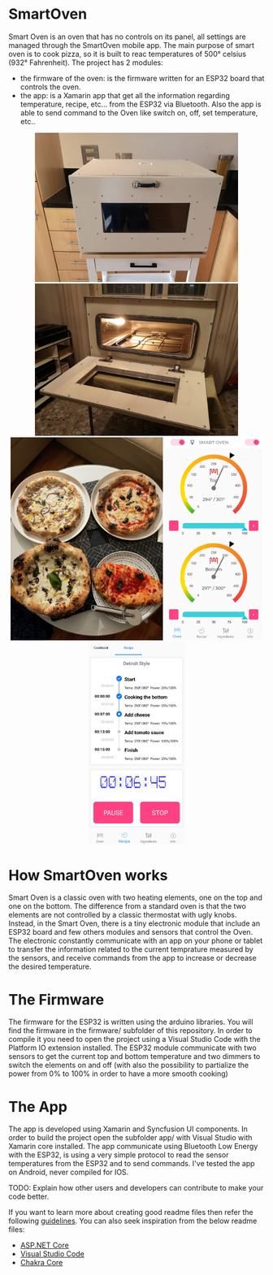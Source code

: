 # SmartOven

Smart Oven is an oven that has no controls on its panel, all settings are managed through the SmartOven mobile app. The main purpose of smart oven is to cook pizza, so it is built to reac temperatures of 500° celsius (932° Fahrenheit).
The project has 2 modules:

- the firmware of the oven: is the firmware written for an ESP32 board that controls the oven.
- the app: is a Xamarin app that get all the information regarding temperature, recipe, etc... from the ESP32 via Bluetooth. Also the app is able to send command to the Oven like switch on, off, set temperature, etc..

<p align="center">
  <img src="./img/oven.jpg" alt="Oven" width="400">
  <img src="./img/oven_open.jpg" alt="Oven" width="400">
  <img src="./img/pizza.jpg" alt="Oven" height="400">
  <img src="./img/app.jpg" alt="App" height="400">
  <img src="./img/app2.jpg" alt="App" height="400">
</p>

# How SmartOven works

Smart Oven is a classic oven with two heating elements, one on the top and one on the bottom. The difference from a standard oven is that the two elements are not controlled by a classic thermostat with ugly knobs. Instead, in the Smart Oven, there is a tiny electronic module that include an ESP32 board and few others modules and sensors that control the Oven. The electronic constantly communicate with an app on your phone or tablet to transfer the information related to the current temprature measured by the sensors, and receive commands from the app to increase or decrease the desired temperature.

# The Firmware

The firmware for the ESP32 is written using the arduino libraries. You will find the firmware in the firmware/ subfolder of this repository. In order to compile it you need to open the project using a Visual Studio Code with the Platform IO extension installed.
The ESP32 module communicate with two sensors to get the current top and bottom temperature and two dimmers to switch the elements on and off (with also the possibility to partialize the power from 0% to 100% in order to have a more smooth cooking)

# The App

The app is developed using Xamarin and Syncfusion UI components. In order to build the project open the subfolder app/ with Visual Studio with Xamarin core installed.
The app communicate using Bluetooth Low Energy with the ESP32, is using a very simple protocol to read the sensor temperatures from the ESP32 and to send commands. I've tested the app on Android, never compiled for IOS.

TODO: Explain how other users and developers can contribute to make your code better.

If you want to learn more about creating good readme files then refer the following [guidelines](https://docs.microsoft.com/en-us/azure/devops/repos/git/create-a-readme?view=azure-devops). You can also seek inspiration from the below readme files:

- [ASP.NET Core](https://github.com/aspnet/Home)
- [Visual Studio Code](https://github.com/Microsoft/vscode)
- [Chakra Core](https://github.com/Microsoft/ChakraCore)
